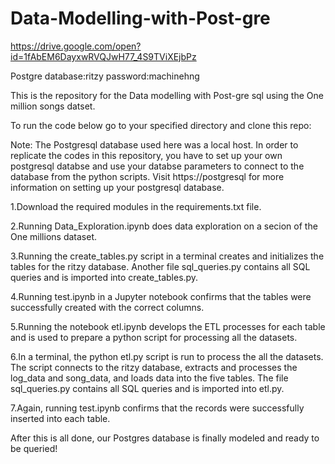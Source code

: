 # Data-Modelling-with-Post-gre

https://drive.google.com/open?id=1fAbEM6DayxwRVQJwH77_4S9TViXEjbPz

Postgre database:ritzy
password:machinehng

This is the repository for the Data modelling with Post-gre sql using the One million songs datset. 

To run the code below go to your specified directory and clone this repo:

Note: The Postgresql database used here was a local host. In order to replicate the codes in this repository, you have to set up your own postgresql databse and use your databse parameters to connect to the database from the python scripts. Visit https://postgresql for more information on setting up your postgresql database.

1.Download the required modules in the requirements.txt file.

2.Running Data_Exploration.ipynb does data exploration on a secion of the One millions dataset.

3.Running the create_tables.py script in a terminal creates and initializes the tables for the ritzy database.
  Another file sql_queries.py contains all SQL queries and is imported into create_tables.py.
   
4.Running test.ipynb in a Jupyter notebook confirms that the tables were successfully created with the correct columns.

5.Running the notebook etl.ipynb develops the ETL processes for each table and is used to prepare a python script for processing all the datasets.

6.In a terminal, the python etl.py script is run to process the all the datasets. The script connects to the ritzy database, extracts and processes the log_data and song_data, and loads data into the five tables. The file sql_queries.py contains all SQL queries and is imported into etl.py.

7.Again, running test.ipynb confirms that the records were successfully inserted into each table.

After this is all done, our Postgres database is finally modeled and ready to be queried!
